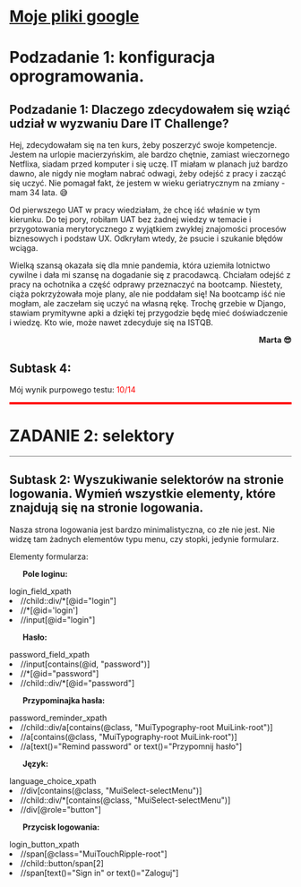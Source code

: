 <meta charset="UTF-8">
<h1><a href="https://drive.google.com/drive/folders/1w3fDOcsQiULcTEN04eUFY1Uuzuc3ASXT?usp=drive_link">Moje pliki google</a>

<h1>Podzadanie 1: konfiguracja oprogramowania.</h1>
<h2>Podzadanie 1: Dlaczego zdecydowałem się wziąć udział w wyzwaniu Dare IT Challenge?</h2>

<p>Hej, zdecydowałam się na ten kurs, żeby poszerzyć swoje
kompetencje. Jestem na urlopie macierzyńskim, ale bardzo chętnie, zamiast wieczornego
Netflixa, siadam przed komputer i się uczę. IT miałam w planach już bardzo dawno,
ale nigdy nie mogłam nabrać odwagi, żeby odejść z pracy i zacząć się uczyć. Nie pomagał
fakt, że jestem w wieku geriatrycznym na zmiany - mam 34 lata. &#128517

Od pierwszego UAT w pracy wiedziałam, że chcę iść właśnie w tym kierunku. Do tej
pory, robiłam UAT bez żadnej wiedzy w temacie i przygotowania merytorycznego z wyjątkiem
zwykłej znajomości procesów biznesowych i podstaw UX. Odkryłam wtedy, że 
psucie i szukanie błędów wciąga. 

Wielką szansą okazała się dla mnie pandemia, która uziemiła lotnictwo cywilne i dała
mi szansę na dogadanie się z pracodawcą. Chciałam odejść z pracy na ochotnika a 
część odprawy przeznaczyć na bootcamp. Niestety, ciąża pokrzyżowała moje plany, ale
nie poddałam się! Na bootcamp iść nie mogłam, ale zaczełam się uczyć na własną rękę.
Trochę grzebie w Django, stawiam prymitywne apki a dzięki tej 
przygodzie będę mieć doświadczenie i wiedzę. Kto wie, może nawet zdecyduje się
na ISTQB.</p>

<p style="text-align:right"><strong>Marta &#128526</strong></p>

<h2>Subtask 4:</h2>
<p>Mój wynik purpowego testu: <p1 style="color: red">10/14</p1>
<br>

<hr style="height:4px;background-color:red">
<h1>ZADANIE 2: selektory</h1>

<hr style="height:1px;background-color:gray">
<h2>Subtask 2: Wyszukiwanie selektorów na stronie logowania. Wymień wszystkie elementy, które znajdują się na stronie 
logowania.</h2>
<p>
Nasza strona logowania jest bardzo minimalistyczna, co złe nie jest. Nie widzę tam żadnych elementów
typu menu, czy stopki, jedynie formularz.

Elementy formularza:
<ul><b>Pole loginu:</b></ul>
login_field_xpath
<li>//child::div/*[@id="login"]</li>
<li>//*[@id='login']</li>
<li>//input[@id="login"]</li>

<ul><b>Hasło:</b></ul>
password_field_xpath
<li>//input[contains(@id, "password")]</li>
<li>//*[@id="password"]</li>
<li>//child::div/*[@id="password"]</li>

<ul><b>Przypominajka hasła:</b></ul>
password_reminder_xpath
<li>//child::div/a[contains(@class, "MuiTypography-root MuiLink-root")]</li>
<li>//a[contains(@class, "MuiTypography-root MuiLink-root")]</li>
<li>//a[text()="Remind password" or text()="Przypomnij hasło"]</li>

[//]: # (Last one IMHO is discussable due to diacritics [polish letters] present 
in xpath, but no other idea how to chain it creatively anymore)

<ul><b>Język:</b></ul>
language_choice_xpath
<li>//div[contains(@class, "MuiSelect-selectMenu")]</li>
<li>//child::div/*[contains(@class, "MuiSelect-selectMenu")]</li>
<li>//div[@role="button"]</li>

[//]: # ([//]: # So far we have only one role=button, so why not)

<ul><b>Przycisk logowania:</b></ul>
login_button_xpath
<li>//span[@class="MuiTouchRipple-root"]</li>
<li>//child::button/span[2]</li>
<li>//span[text()="Sign in" or text()="Zaloguj"]</li>




